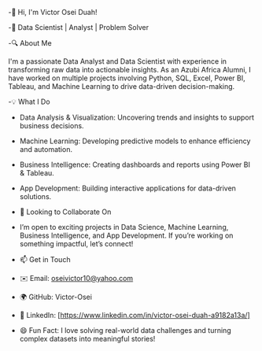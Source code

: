 -👋 Hi, I'm Victor Osei Duah!

-🚀 Data Scientist | Analyst | Problem Solver

-🔍 About Me

I'm a passionate Data Analyst and Data Scientist with experience in transforming raw data into actionable insights. As an Azubi Africa Alumni, I have worked on multiple projects involving Python, SQL, Excel, Power BI, Tableau, and Machine Learning to drive data-driven decision-making.

-💡 What I Do

- Data Analysis & Visualization: Uncovering trends and insights to support business decisions.
- Machine Learning: Developing predictive models to enhance efficiency and automation.
- Business Intelligence: Creating dashboards and reports using Power BI & Tableau.
- App Development: Building interactive applications for data-driven solutions.
  
- 🤝 Looking to Collaborate On
- I’m open to exciting projects in Data Science, Machine Learning, Business Intelligence, and App Development. If you’re working on something impactful, let’s connect!

- 📫 Get in Touch

- ✉️ Email: oseivictor10@yahoo.com
- 🌍 GitHub: Victor-Osei
- 💼 LinkedIn: [https://www.linkedin.com/in/victor-osei-duah-a9182a13a/]


- 😄 Fun Fact: I love solving real-world data challenges and turning complex datasets into meaningful stories!



<!---
Victor-Osei/Victor-Osei is a ✨ special ✨ repository because its `README.md` (this file) appears on your GitHub profile.
You can click the Preview link to take a look at your changes.
--->
